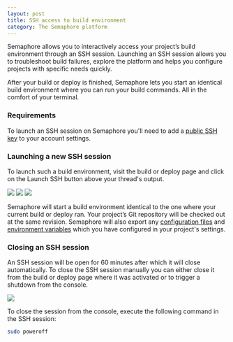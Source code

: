 ```yaml
---
layout: post
title: SSH access to build environment
category: The Semaphore platform
---
```


Semaphore allows you to interactively access your project’s build environment
through an SSH session. Launching an SSH session allows you to troubleshoot
build failures, explore the platform and helps you configure projects with
specific needs quickly.

After your build or deploy is finished, Semaphore lets you start an identical
build environment where you can run your build commands. All in the comfort
of your terminal.

### Requirements

To launch an SSH session on Semaphore you'll need to add a
[public SSH key](https://semaphoreci.com/docs/managing-public-ssh-keys-for-ssh-sessions.html)
to your account settings.

### Launching a new SSH session

To launch such a build environment, visit the build or deploy page and click
on the Launch SSH button above your thread's output.

<img src="/docs/assets/img/ssh-session/ssh-session-1.png" class="img-responsive">

<img src="/docs/assets/img/ssh-session/ssh-session-2.png" class="img-responsive">

<img src="/docs/assets/img/ssh-session/ssh-session-3.png" class="img-responsive">

Semaphore will start a build environment identical to the one where your current
build or deploy ran. Your project’s Git repository will be checked out at the same
revision. Semaphore will also export any
[configuration files](https://semaphoreci.com/docs/adding-custom-configuration-files.html) and
[environment variables](https://semaphoreci.com/docs/exporting-environment-variables.html)
which you have configured in your project's settings.

### Closing an SSH session

An SSH session will be open for 60 minutes after which it will close
automatically. To close the SSH session manually you can either close it from
the build or deploy page where it was activated or to trigger a shutdown from
the console.

<img src="/docs/assets/img/ssh-session/ssh-session-4.png" class="img-responsive">

To close the session from the console, execute the following command in the SSH
session:

``` sh
sudo poweroff
```
